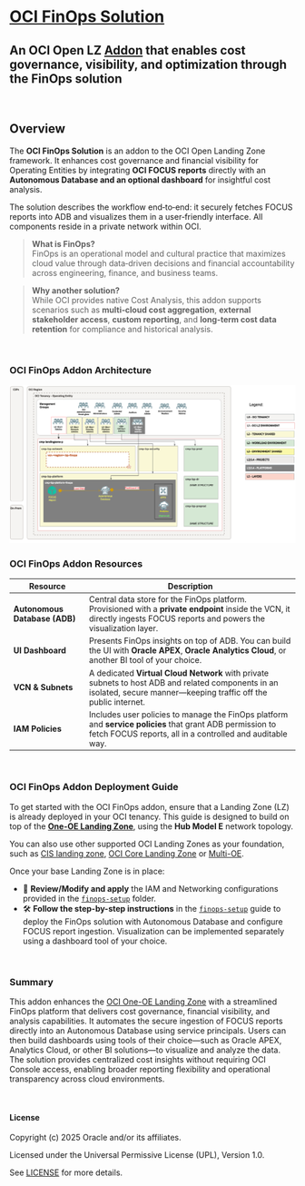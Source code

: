 # **[OCI FinOps Solution](#)**
## **An OCI Open LZ [Addon](#) that enables cost governance, visibility, and optimization through the FinOps solution**
&nbsp;

## **Overview**

The **OCI FinOps Solution** is an addon to the OCI Open Landing Zone framework. It enhances cost governance and financial visibility for Operating Entities by integrating **OCI FOCUS reports** directly with an **Autonomous Database and an optional dashboard** for insightful cost analysis.

The solution describes the workflow end‑to‑end: it securely fetches FOCUS reports into ADB and visualizes them in a user‑friendly interface. All components reside in a private network within OCI.

> **What is FinOps?**  
> FinOps is an operational model and cultural practice that maximizes cloud value through data‑driven decisions and financial accountability across engineering, finance, and business teams.

> **Why another solution?**  
> While OCI provides native Cost Analysis, this addon supports scenarios such as **multi‑cloud cost aggregation**, **external stakeholder access**, **custom reporting**, and **long‑term cost data retention** for compliance and historical analysis.

&nbsp;

### OCI FinOps Addon Architecture

<img src="images/OCI_FinOps_Arch.png" width="900">

### OCI FinOps Addon Resources

| **Resource** | **Description** |
|--------------|------------------|
| **Autonomous Database (ADB)** | Central data store for the FinOps platform. Provisioned with a **private endpoint** inside the VCN, it directly ingests FOCUS reports and powers the visualization layer. |
| **UI Dashboard** | Presents FinOps insights on top of ADB. You can build the UI with **Oracle APEX**, **Oracle Analytics Cloud**, or another BI tool of your choice. |
| **VCN & Subnets** | A dedicated **Virtual Cloud Network** with private subnets to host ADB and related components in an isolated, secure manner—keeping traffic off the public internet. |
| **IAM Policies** | Includes user policies to manage the FinOps platform and **service policies** that grant ADB permission to fetch FOCUS reports, all in a controlled and auditable way. |

&nbsp;

### OCI FinOps Addon Deployment Guide

To get started with the OCI FinOps addon, ensure that a Landing Zone (LZ) is already deployed in your OCI tenancy. This guide is designed to build on top of the [**One-OE Landing Zone**](https://github.com/oci-landing-zones/oci-landing-zone-operating-entities/tree/master/blueprints/one-oe/runtime/one-stack), using the **Hub Model E** network topology.

You can also use other supported OCI Landing Zones as your foundation, such as [CIS landing zone](https://github.com/oci-landing-zones/oci-cis-landingzone-quickstart), [OCI Core Landing Zone](https://github.com/oci-landing-zones/terraform-oci-core-landingzone) or [Multi-OE](https://github.com/oci-landing-zones/oci-landing-zone-operating-entities/tree/master/blueprints/multi-oe/generic_v1/runtime).

Once your base Landing Zone is in place:

- 📁 **Review/Modify and apply** the IAM and Networking configurations provided in the [`finops-setup`](finops-setup) folder.
- 🛠️ **Follow the step-by-step instructions** in the [`finops-setup`](finops-setup) guide to deploy the FinOps solution with Autonomous Database and configure FOCUS report ingestion. Visualization can be implemented separately using a dashboard tool of your choice.


&nbsp;

### Summary

This addon enhances the [OCI One-OE Landing Zone](https://github.com/oci-landing-zones/oci-landing-zone-operating-entities/tree/master/blueprints/one-oe/runtime/one-stack) with a streamlined FinOps platform that delivers cost governance, financial visibility, and analysis capabilities. It automates the secure ingestion of FOCUS reports directly into an Autonomous Database using service principals. Users can then build dashboards using tools of their choice—such as Oracle APEX, Analytics Cloud, or other BI solutions—to visualize and analyze the data. The solution provides centralized cost insights without requiring OCI Console access, enabling broader reporting flexibility and operational transparency across cloud environments.


&nbsp;

#### License
Copyright (c) 2025 Oracle and/or its affiliates.

Licensed under the Universal Permissive License (UPL), Version 1.0.

See [LICENSE](/LICENSE.txt) for more details.
